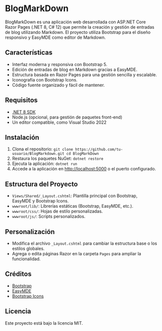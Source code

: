 # BlogMarkDown

BlogMarkDown es una aplicación web desarrollada con ASP.NET Core Razor Pages (.NET 8, C# 12) que permite la creación y gestión de entradas de blog utilizando Markdown. El proyecto utiliza Bootstrap para el diseño responsivo y EasyMDE como editor de Markdown.

## Características

- Interfaz moderna y responsiva con Bootstrap 5.
- Edición de entradas de blog en Markdown gracias a EasyMDE.
- Estructura basada en Razor Pages para una gestión sencilla y escalable.
- Iconografía con Bootstrap Icons.
- Código fuente organizado y fácil de mantener.

## Requisitos

- [.NET 8 SDK](https://dotnet.microsoft.com/download/dotnet/8.0)
- Node.js (opcional, para gestión de paquetes front-end)
- Un editor compatible, como Visual Studio 2022

## Instalación

1. Clona el repositorio:
```git clone https://github.com/tu-usuario/BlogMarkdown.git cd BlogMarkDown```
2. Restaura los paquetes NuGet:
```dotnet restore```
3. Ejecuta la aplicación:
```dotnet run``` 
4. Accede a la aplicación en [http://localhost:5000](http://localhost:5000) o el puerto configurado.

## Estructura del Proyecto

- `Views/Shared/_Layout.cshtml`: Plantilla principal con Bootstrap, EasyMDE y Bootstrap Icons.
- `wwwroot/lib/`: Librerías estáticas (Bootstrap, EasyMDE, etc.).
- `wwwroot/css/`: Hojas de estilo personalizadas.
- `wwwroot/js/`: Scripts personalizados.

## Personalización

- Modifica el archivo `_Layout.cshtml` para cambiar la estructura base o los estilos globales.
- Agrega o edita páginas Razor en la carpeta `Pages` para ampliar la funcionalidad.

## Créditos

- [Bootstrap](https://getbootstrap.com/)
- [EasyMDE](https://github.com/Ionaru/easy-markdown-editor)
- [Bootstrap Icons](https://icons.getbootstrap.com/)

## Licencia

Este proyecto está bajo la licencia MIT.
